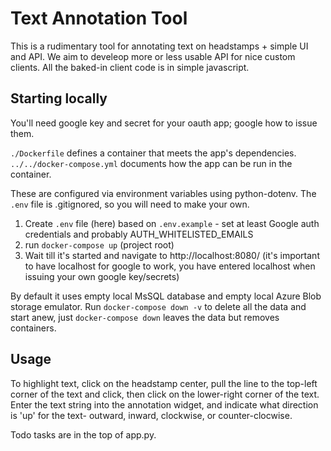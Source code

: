 # Text Annotation Tool

This is a rudimentary tool for annotating text on headstamps + simple UI and API. We aim to develeop more or less usable API for nice custom clients. All the baked-in client code is in simple javascript.

## Starting locally

You'll need google key and secret for your oauth app; google how to issue them.

`./Dockerfile` defines a container that meets the app's dependencies.
`../../docker-compose.yml` documents how the app can be run in the container.

These are configured via environment variables using python-dotenv.
The `.env` file is .gitignored, so you will need to make your own.

1. Create `.env` file (here) based on `.env.example` - set at least Google auth credentials and probably AUTH_WHITELISTED_EMAILS
2. run `docker-compose up` (project root)
3. Wait till it's started and navigate to http://localhost:8080/ (it's important to have localhost for google to work, you have entered localhost when issuing your own google key/secrets)

By default it uses empty local MsSQL database and empty local Azure Blob storage emulator. Run `docker-compose down -v` to delete all the data and start anew, just `docker-compose down` leaves the data but removes containers.


## Usage

To highlight text, click on the headstamp center, pull the line to the top-left corner of the text and click, then click on the lower-right corner of the text.  Enter the text string into the annotation widget, and indicate what direction is 'up' for the text- outward, inward, clockwise, or counter-clocwise.

Todo tasks are in the top of app.py.
